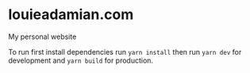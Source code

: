 # louieadamian.com

My personal website

To run first install dependencies run `yarn install` then run `yarn dev` for development and `yarn build` for production.